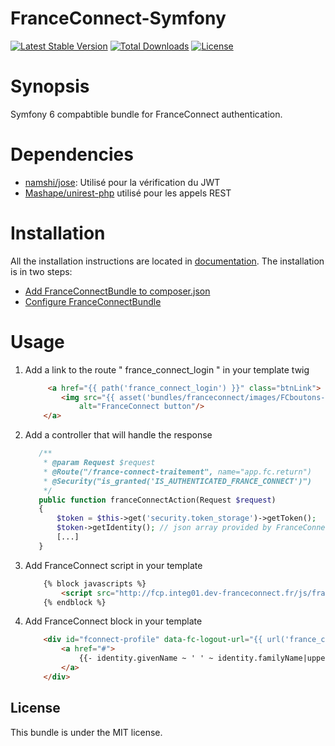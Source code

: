 FranceConnect-Symfony
=====================================

[![Latest Stable Version](https://poser.pugx.org/kleegroup/franceconnect-bundle/v/stable?format=flat-square)](https://packagist.org/packages/kleegroup/franceconnect-bundle) [![Total Downloads](https://poser.pugx.org/kleegroup/franceconnect-bundle/downloads?format=flat-square)](https://packagist.org/packages/kleegroup/franceconnect-bundle) [![License](https://poser.pugx.org/kleegroup/franceconnect-bundle/license?format=flat-square)](https://packagist.org/packages/kleegroup/franceconnect-bundle) 
# Synopsis

Symfony 6 compabtible bundle for FranceConnect authentication.

# Dependencies

* [namshi/jose](https://github.com/namshi/jose): Utilisé pour la vérification du JWT
* [Mashape/unirest-php](https://github.com/Mashape/unirest-php) utilisé pour les appels REST

# Installation

All the installation instructions are located in [documentation](Resources/doc/).
The installation is in two steps:
* [Add FranceConnectBundle to composer.json](Resources/doc/installation.md)
* [Configure FranceConnectBundle](Resources/doc/configuration.md)

# Usage

1. Add a link to the route " france_connect_login " in your template twig

    ```html
         <a href="{{ path('france_connect_login') }}" class="btnLink">
            <img src="{{ asset('bundles/franceconnect/images/FCboutons-10.png') }}"
                alt="FranceConnect button"/>
        </a>
    ```
2. Add a controller that will handle the response

    ```php
       /**
        * @param Request $request
        * @Route("/france-connect-traitement", name="app.fc.return")
        * @Security("is_granted('IS_AUTHENTICATED_FRANCE_CONNECT')")
        */
       public function franceConnectAction(Request $request)
       {
           $token = $this->get('security.token_storage')->getToken();
           $token->getIdentity(); // json array provided by FranceConnect
           [...]
       }
    ```

3. Add FranceConnect script in your template
    ```html
        {% block javascripts %}
            <script src="http://fcp.integ01.dev-franceconnect.fr/js/franceconnect.js"></script>
        {% endblock %}
    ```

4. Add FranceConnect block in your template
    ```html
        <div id="fconnect-profile" data-fc-logout-url="{{ url('france_connect_logout') }}">
            <a href="#">
                {{- identity.givenName ~ ' ' ~ identity.familyName|upper -}}
            </a>
        </div>
    ```

## License

This bundle is under the MIT license.